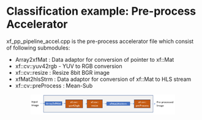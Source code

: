 # Classification example: Pre-process Accelerator

xf_pp_pipeline_accel.cpp is the pre-process accelerator file which consist of following submodules:

- Array2xfMat : Data adaptor for conversion of pointer to xf::Mat
- xf::cv::yuv42rgb - YUV to RGB conversion
- xf::cv::resize : Resize 8bit BGR image 
- xfMat2hlsStrm : Data adaptor for conversion of xf::Mat to HLS stream
- xf::cv::preProcess : Mean-Sub

<div align="center">
  <img width="75%" height="75%" src="./block_diag_classification.PNG">
  </div>
